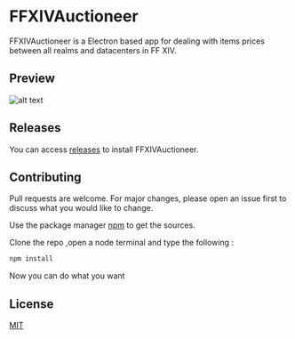 # FFXIVAuctioneer

FFXIVAuctioneer is a Electron based app for dealing with items prices between all realms and datacenters in FF XIV.

## Preview

![alt text](https://cdn.discordapp.com/attachments/486978716283568151/583808646610157611/Screenshot_2019-05-31_at_02.06.11.png)

## Releases

You can access [releases](https://github.com/Konbuscus/ffxivauctioneer/releases) to install FFXIVAuctioneer.

## Contributing
Pull requests are welcome. For major changes, please open an issue first to discuss what you would like to change.

Use the package manager [npm](https://nodejs.org/dist/v10.16.0/node-v10.16.0.pkg) to get the sources.

Clone the repo ,open a node terminal and type the following :
```bash
npm install 
```
Now you can do what you want 

## License
[MIT](https://choosealicense.com/licenses/mit/)
